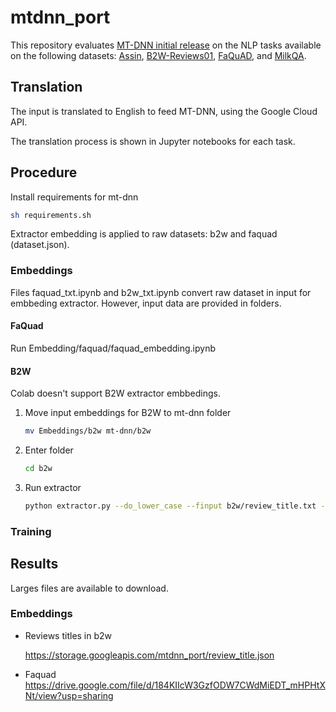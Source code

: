 # mtdnn_port
This repository evaluates [MT-DNN initial release](https://github.com/namisan/mt-dnn/tree/v0.1 "MT-DNN repository") on the NLP tasks available on the following datasets: [Assin](http://nilc.icmc.usp.br/assin/ "Assin dataset"), [B2W-Reviews01](https://github.com/b2wdigital/b2w-reviews01 "B2W repository"), [FaQuAD](https://github.com/liafacom/faquad "faquad repository"), and [MilkQA](http://nilc.icmc.usp.br/nilc/index.php/milkqa/ "MilkQA page"). 

## Translation

The input is translated to English to feed MT-DNN, using the Google Cloud API.

The translation process is shown in Jupyter notebooks for each task.

## Procedure

Install requirements for mt-dnn

```bash
sh requirements.sh
```

Extractor embedding is applied to raw datasets: b2w and faquad (dataset.json).

### Embeddings
Files faquad_txt.ipynb and b2w_txt.ipynb convert raw dataset in input for embbeding extractor.
However, input data are provided in folders.


#### FaQuad

 Run Embedding/faquad/faquad_embedding.ipynb

#### B2W
Colab doesn't support B2W extractor embbedings.

1. Move input embeddings for B2W to mt-dnn folder
   ```bash
   mv Embeddings/b2w mt-dnn/b2w
   ```

2. Enter folder  
    ```bash
   cd b2w
   ```
   
3. Run extractor

   ```bash
   python extractor.py --do_lower_case --finput b2w/review_title.txt --foutput b2w/review_title.json --bert_model bert-base-uncased --checkpoint mt_dnn_models/mt_dnn_base_uncased.pt
   ```

### Training

## Results

Larges files are available to download.

### Embeddings

- Reviews titles in b2w

  https://storage.googleapis.com/mtdnn_port/review_title.json
  
- Faquad
  https://drive.google.com/file/d/184KIIcW3GzfODW7CWdMiEDT_mHPHtXNt/view?usp=sharing
